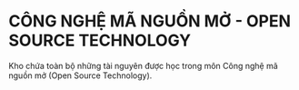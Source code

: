 # CÔNG NGHỆ MÃ NGUỒN MỞ - OPEN SOURCE TECHNOLOGY
Kho chứa toàn bộ những tài nguyên được học trong môn Công nghệ mã nguồn mở (Open Source Technology).
